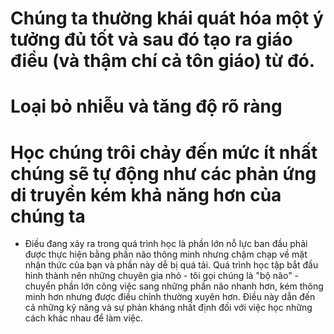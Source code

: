 # Chúng ta thường khái quát hóa một ý tưởng đủ tốt và sau đó tạo ra giáo điều (và thậm chí cả tôn giáo) từ đó.
# Loại bỏ nhiễu và tăng độ rõ ràng
# Học chúng trôi chảy đến mức ít nhất chúng sẽ tự động như các phản ứng di truyền kém khả năng hơn của chúng ta
- Điều đang xảy ra trong quá trình học là phần lớn nỗ lực ban đầu phải được thực hiện bằng phần não thông minh nhưng chậm chạp về mặt nhận thức của bạn và phần này dễ bị quá tải. Quá trình học tập bắt đầu hình thành nên những chuyên gia nhỏ - tôi gọi chúng là "bộ não" - chuyển phần lớn công việc sang những phần não nhanh hơn, kém thông minh hơn nhưng được điều chỉnh thường xuyên hơn. Điều này dẫn đến cả những kỹ năng và sự phản kháng nhất định đối với việc học những cách khác nhau để làm việc.
